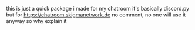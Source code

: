 this is just a quick package i made for my chatroom
it's basically discord.py but for https://chatroom.skigmanetwork.de
no comment, no one will use it anyway so why explain it